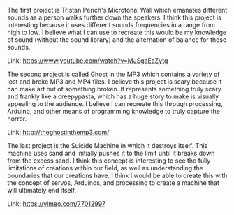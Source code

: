 The first project is Tristan Perich's Microtonal Wall which emanates different sounds as a person walks further down the speakers. 
I think this project is interesting because it uses different sounds frequencies in a range from high to low. 
I believe what I can use to recreate this would be my knowledge of sound (without the sound library) 
and the alternation of balance for these sounds. 

Link: https://www.youtube.com/watch?v=MJSgaEaZytg 

 

The second project is called Ghost in the MP3 which contains a variety of lost and broke MP3 and MP4 files. 
I believe this project is scary because it can make art out of something broken. 
It represents something truly scary and frankly like a creepypasta, which has a huge story to make is visually appealing to the audience. 
I believe I can recreate this through processing, Arduino, and other means of programming knowledge to truly capture the horror. 

Link: http://theghostinthemp3.com/ 

 

The last project is the Suicide Machine in which it destroys itself. 
This machine uses sand and initially pushes it to the limit until it breaks down from the excess sand. 
I think this concept is interesting to see the fully limitations of creations within our field, 
as well as understanding the boundaries that our creations have. 
I think I would be able to create this with the concept of servos, Arduinos, 
and processing to create a machine that will ultimately end itself.  

Link: https://vimeo.com/77012997 

 
